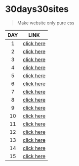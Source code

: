# 30days30sites

> Make website only pure css

DAY | LINK
:--:|:--:
1   | [click here](https://day01diegobatista.netlify.com/ "day 1")
2   | [click here](https://day2eduardodantas.netlify.com "day 2")
3   | [click here](https://day3eduardodantas.netlify.com "day 3")
4   | [click here](https://day4eduardodantas.netlify.com "day 4")
5   | [click here](https://day5eduardodantas.netlify.com "day 5")
6   | [click here](https://day6eduardodantas.netlify.com "day 6")
7   | [click here](https://day7eduardodantas.netlify.com "day 7")
8   | [click here](https://day8eduardodantas.netlify.com "day 8")
9   | [click here](https://day9eduardodantas.netlify.com "day 9")
10   | [click here](https://day10eduardodantas.netlify.com "day 10")
11   | [click here](https://day11eduardodantas.netlify.com "day 11")
12   | [click here](https://day12eduardodantas.netlify.com "day 12")
13   | [click here](https://day13eduardodantas.netlify.com "day 13")
14   | [click here](https://day14eduardodantas.netlify.com "day 14")
15   | [click here](https://day15eduardodantas.netlify.com "day 15")
